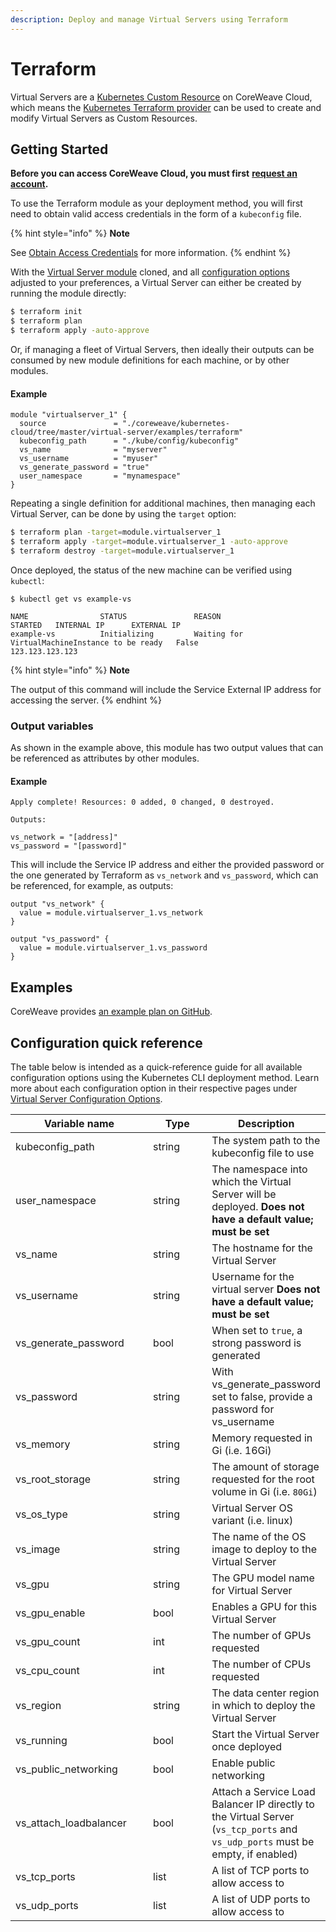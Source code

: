 ```yaml
---
description: Deploy and manage Virtual Servers using Terraform
---
```


# Terraform

Virtual Servers are a [Kubernetes Custom Resource](https://kubernetes.io/docs/concepts/extend-kubernetes/api-extension/custom-resources/) on CoreWeave Cloud, which means the [Kubernetes Terraform provider](https://registry.terraform.io/providers/hashicorp/kubernetes/latest/docs) can be used to create and modify Virtual Servers as Custom Resources.

## Getting Started

**Before you can access CoreWeave Cloud, you must first** [**request an account**](https://cloud.coreweave.com/signup)**.**

To use the Terraform module as your deployment method, you will first need to obtain valid access credentials in the form of a `kubeconfig` file.

{% hint style="info" %}
**Note**

See [Obtain Access Credentials](../../docs/welcome-to-coreweave/getting-started.md#obtain-access-credentials) for more information.
{% endhint %}

With the [Virtual Server module](https://github.com/coreweave/kubernetes-cloud/tree/master/virtual-server/examples/terraform) cloned, and all [configuration options](../../docs/virtual-servers/virtual-server-configuration-options/) adjusted to your preferences, a Virtual Server can either be created by running the module directly:

```bash
$ terraform init
$ terraform plan
$ terraform apply -auto-approve
```

Or, if managing a fleet of Virtual Servers, then ideally their outputs can be consumed by new module definitions for each machine, or by other modules.

#### Example

```
module "virtualserver_1" {
  source               = "./coreweave/kubernetes-cloud/tree/master/virtual-server/examples/terraform"
  kubeconfig_path      = "./kube/config/kubeconfig"
  vs_name              = "myserver"
  vs_username          = "myuser"
  vs_generate_password = "true"
  user_namespace       = "mynamespace"
}
```

Repeating a single definition for additional machines, then managing each Virtual Server, can be done by using the `target` option:

```bash
$ terraform plan -target=module.virtualserver_1
$ terraform apply -target=module.virtualserver_1 -auto-approve
$ terraform destroy -target=module.virtualserver_1
```

Once deployed, the status of the new machine can be verified using `kubectl`:

```
$ kubectl get vs example-vs

NAME                STATUS               REASON                                           STARTED   INTERNAL IP      EXTERNAL IP
example-vs          Initializing         Waiting for VirtualMachineInstance to be ready   False                      123.123.123.123
```

{% hint style="info" %}
**Note**

The output of this command will include the Service External IP address for accessing the server.
{% endhint %}

### Output variables

As shown in the example above, this module has two output values that can be referenced as attributes by other modules.

#### Example

```
Apply complete! Resources: 0 added, 0 changed, 0 destroyed.

Outputs:

vs_network = "[address]"
vs_password = "[password]"
```

This will include the Service IP address and either the provided password or the one generated by Terraform as `vs_network` and `vs_password`, which can be referenced, for example, as outputs:

```
output "vs_network" {
  value = module.virtualserver_1.vs_network
}

output "vs_password" {
  value = module.virtualserver_1.vs_password
}
```

## Examples

CoreWeave provides [an example plan on GitHub](https://github.com/coreweave/kubernetes-cloud/tree/master/virtual-server/examples/terraform).

## Configuration quick reference

The table below is intended as a quick-reference guide for all available configuration options using the Kubernetes CLI deployment method. Learn more about each configuration option in their respective pages under [Virtual Server Configuration Options](../../docs/virtual-servers/virtual-server-configuration-options/).



<table><thead><tr><th width="257.61479933936556">Variable name</th><th width="150">Type</th><th>Description</th></tr></thead><tbody><tr><td>kubeconfig_path</td><td>string</td><td>The system path to the kubeconfig file to use</td></tr><tr><td>user_namespace</td><td>string</td><td>The namespace into which the Virtual Server will be deployed. <strong>Does not have a default value; must be set</strong></td></tr><tr><td>vs_name</td><td>string</td><td>The hostname for the Virtual Server</td></tr><tr><td>vs_username</td><td>string</td><td>Username for the virtual server <strong>Does not have a default value; must be set</strong></td></tr><tr><td>vs_generate_password</td><td>bool</td><td>When set to <code>true</code>,  a strong password is generated</td></tr><tr><td>vs_password</td><td>string</td><td>With vs_generate_password set to false, provide a password for vs_username</td></tr><tr><td>vs_memory</td><td>string</td><td>Memory requested in Gi (i.e. 16Gi)</td></tr><tr><td>vs_root_storage</td><td>string</td><td>The amount of storage requested for the root volume in Gi (i.e. <code>80Gi</code>)</td></tr><tr><td>vs_os_type</td><td>string</td><td>Virtual Server OS variant (i.e. linux)</td></tr><tr><td>vs_image</td><td>string</td><td>The name of the OS image to deploy to the Virtual Server</td></tr><tr><td>vs_gpu</td><td>string</td><td>The GPU model name for Virtual Server</td></tr><tr><td>vs_gpu_enable</td><td>bool</td><td>Enables a GPU for this Virtual Server</td></tr><tr><td>vs_gpu_count</td><td>int</td><td>The number of GPUs requested</td></tr><tr><td>vs_cpu_count</td><td>int</td><td>The number of CPUs requested</td></tr><tr><td>vs_region</td><td>string</td><td>The data center region in which to deploy the Virtual Server</td></tr><tr><td>vs_running</td><td>bool</td><td>Start the Virtual Server once deployed</td></tr><tr><td>vs_public_networking</td><td>bool</td><td>Enable public networking</td></tr><tr><td>vs_attach_loadbalancer</td><td>bool</td><td>Attach a Service Load Balancer IP directly to the Virtual Server (<code>vs_tcp_ports</code> and <code>vs_udp_ports</code> must be empty, if enabled)</td></tr><tr><td>vs_tcp_ports</td><td>list</td><td>A list of TCP ports to allow access to</td></tr><tr><td>vs_udp_ports</td><td>list</td><td>A list of UDP ports to allow access to</td></tr></tbody></table>
